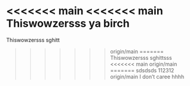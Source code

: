 <<<<<<< main
<<<<<<< main
Thiswowzersss ya birch 
=======
Thiswowzersss sghitt
>>>>>>> origin/main
=======
Thiswowzersss sghittsss
<<<<<<< main
>>>>>>> origin/main
=======
sdsdsds 112312
>>>>>>> origin/main
I don’t caree hhhh
